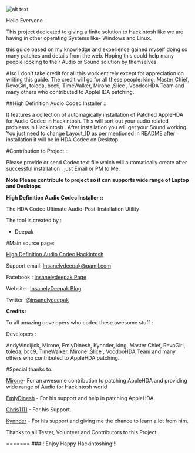 
![alt text](https://insanelydeepak.files.wordpress.com/2015/03/background.png)

Hello Everyone

This project dedicated to giving a finite solution to Hackintosh like we are having in other operating Systems like- Windows and Linux.

this guide based on my knowledge and experience gained myself doing so many patches and details from the web. 
Hoping this could help many people looking to  their Audio or Sound solution by themselves.

Also I don't take credit for all this work entirely except for appreciation on writing this guide. 
The credit will go for all these people: king, Master Chief, RevoGirl, toleda, bcc9, TimeWalker, Mirone ,Slice , VoodooHDA Team and many others who contributed to AppleHDA patching.
   
 
##High Definition Audio Codec Installer ::

It features a collection of automagically installation of  Patched AppleHDA for Audio Codec in Hackintosh. This will sort out your audio related problems in Hackintosh . After installation you will get your Sound working.
You just need to change Layout_ID as per mentioned in README after installation it will be in HDA Codec on Desktop.


#Contribution to Project ::

Please provide or send Codec.text file which will automatically create after successful installation . just Email or PM to Me.
 
**Note**
**Please contribute to project so it can supports wide range of Laptop and Desktops** 


**High Definition Audio Codec Installer ::**

The HDA Codec Ultimate Audio-Post-Installation Utility 

The tool is created by :
- Deepak

#Main source page:

[High Definition Audio Codec Hackintosh](https://insanelydeepak.wordpress.com/2015/03/13/high-definition-audio-codec-installer-hackintosh/)
 
Support email: Insanelydeepak@gamil.com

Facebook : [Insanelydeepak Page](https://www.facebook.com/insanelydeepak)

Website : [InsanelyDeepak Blog](https://insanelydeepak.wordpress.com)

Twitter :[@insanelydeepak](https://twitter.com/insanelydeepak)

**Credits:**

To all amazing developers who coded these awesome stuff :  

Developers :

 AndyVindijick, Mirone, EmlyDinesh, Kynnder, king, Master Chief, RevoGirl, toleda, bcc9, TimeWalker, Mirone ,Slice , VoodooHDA Team and many others who contributed to AppleHDA patching.

#Special thanks to:

[Mirone](http://www.insanelymac.com/forum/user/702532-mirone/)- For an awesome contribution to patching AppleHDA and providing wide range of Audio for Hackintosh world 

[EmlyDinesh](http://forum.osxlatitude.com/index.php?/user/7370-emlydinesh/) - For his support and help in patching AppleHDA.

[Chris1111](http://www.insanelymac.com/forum/user/951341-chris1111/) - For his Support.

[Kynnder](http://www.hackintoshosx.com/user/36680-kyndder/)  - For his support and giving me the chance to learn a lot from him.

Thanks to all Tester, Volunteer and Contributors to this Project .
   

=======
###!!!Enjoy Happy Hackintoshing!!!
